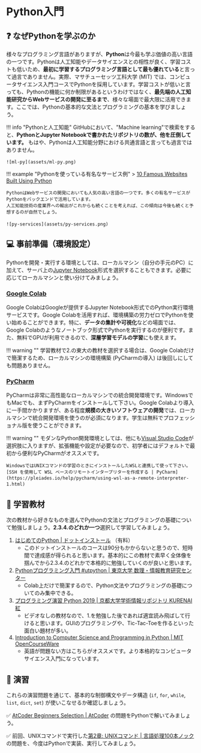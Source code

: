 # Python入門

## :question: なぜPythonを学ぶのか

様々なプログラミング言語がありますが、**Python**は今最も学ぶ価値の高い言語の一つです。Pythonは人工知能やデータサイエンスとの相性が良く、学習コストも低いため、**最初に学習するプログラミング言語として最も優れている**と言って過言でありません。実際、マサチューセッツ工科大学 (MIT) では、コンピュータサイエンス入門コースでPythonを採用しています。学習コストが低いと言っても、Pythonの機能に何か制限があるというわけではなく、**最先端の人工知能研究からWebサービスの開発に至るまで**、様々な場面で最大限に活用できます。ここでは、Pythonの基本的な文法とプログラミングの基本を学びましょう。

!!! info "Pythonと人工知能"
    GitHubにおいて、"Machine learning"で検索をすると、**PythonとJupyter Notebookで書かれたリポジトリの数が、他を圧倒しています。**
    もはや、Pythonは人工知能分野における共通言語と言っても過言ではありません。

    ![ml-py](assets/ml-py.png)


!!! example "Pythonを使っている有名なサービス例"
    > [10 Famous Websites Built Using Python](https://learn.onemonth.com/10-famous-websites-built-using-python/)

    PythonはWebサービスの開発においても人気の高い言語の一つです。多くの有名サービスがPythonをバックエンドで活用しています。
    人工知能技術の産業界への輸出がこれからも続くことを考えれば、この傾向は今後も続くと予想するのが自然でしょう。

    ![py-services](assets/py-services.png)


## :computer: 事前準備（環境設定）

Pythonを開発・実行する環境としては、ローカルマシン（自分の手元のPC）に加えて、サーバ上の[Jupyter Notebook](https://jupyter.org/)形式を選択することもできます。必要に応じてローカルマシンと使い分けてみましょう。

### [Google Colab](https://colab.research.google.com/)

Google ColabはGoogleが提供するJupyter Notebook形式でのPython実行環境サービスです。Google Colabを活用すれば、環境構築の労力ゼロでPythonを使い始めることができます。特に、**データの集計や可視化**などの場面では、Google Colabのようなノートブック形式でPythonを実行するのが便利です。また、無料でGPUが利用できるので、**深層学習モデルの学習**にも使えます。

!!! warning ""
    学習教材で2.の東大の教材を選択する場合は、Google Colabだけで簡潔するため、ローカルマシンの環境構築 (PyCharmの導入) は後回しにしても問題ありません。

### [PyCharm](https://www.jetbrains.com/ja-jp/pycharm/)

PyCharmは非常に高性能なローカルマシンでの統合開発環境です。WindowsでもMacでも、まずPyCharmをインストールして下さい。Google Colabより導入に一手間かかりますが、ある程度**規模の大きいソフトウェアの開発**では、ローカルマシンで統合開発環境を使うのが必須になります。学生は無料でプロフェッショナル版を使うことができます。

!!! warning ""
    モダンなPython開発環境としては、他にも[Visual Studio Code](https://code.visualstudio.com/)が選択肢に入りますが、拡張機能や設定が必要なので、初学者にはデフォルトで最初から便利なPyCharmがオススメです。
    
    WindowsではUNIXコマンドの学習のときにインストールしたWSLと連携して使って下さい。[SSH を使用して WSL ベースのリモートインタープリターを作成する | PyCharm](https://pleiades.io/help/pycharm/using-wsl-as-a-remote-interpreter-1.html)

## :orange_book: 学習教材

次の教材から好きなものを選んでPythonの文法とプログラミングの基礎について勉強しましょう。**2.3.4.のどれか一つ**選択して学習してみましょう。

1. [はじめてのPython | ドットインストール](https://dotinstall.com/lessons/basic_python_v4) （有料）
    - このドットインストールのコースは90分もかからないと思うので、短時間で達成感が得られると思います。基本的にこの教材で素早く全体像を掴んでから2.3.4.のどれかで本格的に勉強していくのが良いと思います。
2. [Pythonプログラミング入門 #utpython | 東京大学 数理・情報教育研究センター ](https://sites.google.com/view/ut-python/resource/%E6%95%99%E6%9D%90%E8%AC%9B%E7%BE%A9%E5%8B%95%E7%94%BB)
    - Colab上だけで簡潔するので、Python文法やプログラミングの基礎についてのみ集中できる。
3. [プログラミング演習 Python 2019 | 京都大学学術情報リポジトリ KURENAI 紅](https://repository.kulib.kyoto-u.ac.jp/dspace/handle/2433/245698)
    - ビデオなしの教材なので、1.を勉強した後であれば適宜読み飛ばして行けると思います。GUIのプログラミングや、Tic-Tac-Toeを作るといった面白い題材が多い。
4. [Introduction to Computer Science and Programming in Python | MIT OpenCourseWare](https://ocw.mit.edu/courses/electrical-engineering-and-computer-science/6-0001-introduction-to-computer-science-and-programming-in-python-fall-2016/index.htm)
    - 英語が問題ない方はこちらがオススメです。より本格的なコンピュータサイエンス入門になっています。

## :pencil: 演習

これらの演習問題を通じて、基本的な制御構文やデータ構造 (`if`, `for`, `while`, `list`, `dict`, `set`) が使いこなせるか確認しましょう。

:white_check_mark: [AtCoder Beginners Selection | AtCoder](https://atcoder.jp/contests/abs/tasks) の問題をPythonで解いてみましょう。

:white_check_mark: 前回、UNIXコマンドで実行した[第2章: UNIXコマンド | 言語処理100本ノック](https://nlp100.github.io/ja/)の問題を、今度はPythonで実装、実行してみましょう。
